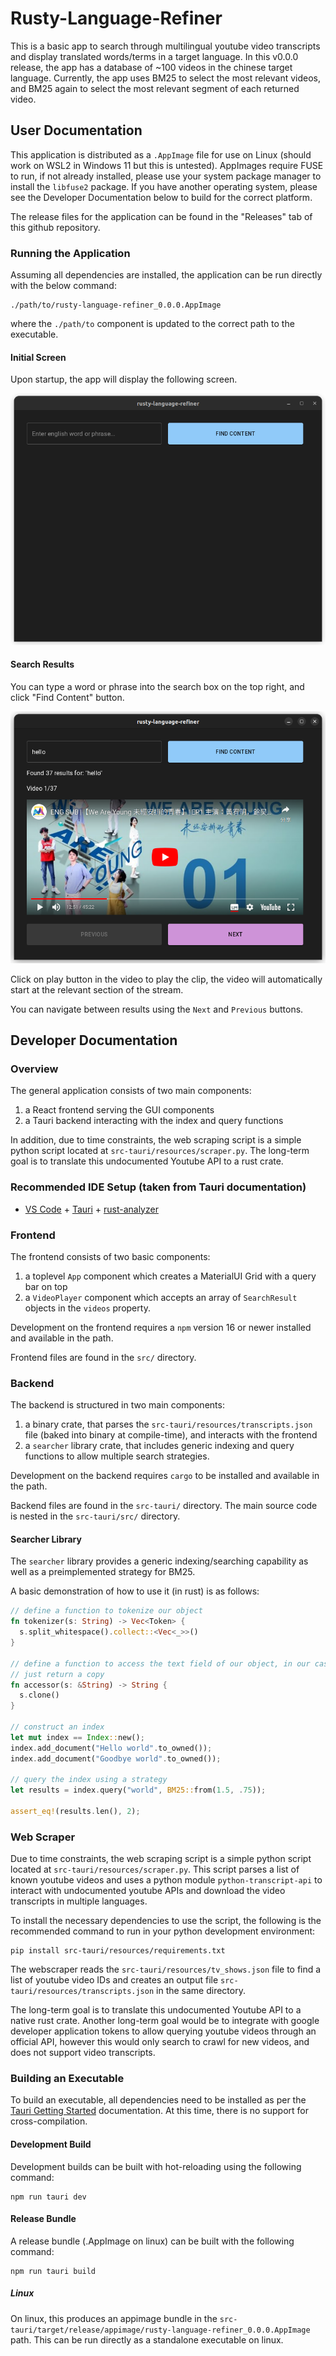 # Rusty-Language-Refiner

This is a basic app to search through multilingual youtube video transcripts and display translated words/terms in a target language. In this v0.0.0 release, the app has a database of ~100 videos in the chinese target language. Currently, the app uses BM25 to select the most relevant videos, and BM25 again to select the most relevant segment of each returned video.

## User Documentation

This application is distributed as a `.AppImage` file for use on Linux (should work on WSL2 in Windows 11 but this is untested). AppImages require FUSE to run, if not already installed, please use your system package manager to install the `libfuse2` package. If you have another operating system, please see the Developer Documentation below to build for the correct platform.

The release files for the application can be found in the "Releases" tab of this github repository.

### Running the Application

Assuming all dependencies are installed, the application can be run directly with the below command:

```
./path/to/rusty-language-refiner_0.0.0.AppImage
```

where the `./path/to` component is updated to the correct path to the executable.

#### Initial Screen

Upon startup, the app will display the following screen.

![Initial Screen](./imgs/InitialScreen.png)

#### Search Results

You can type a word or phrase into the search box on the top right, and click "Find Content" button.

![Query Results](./imgs/QueryResult.png)

Click on play button in the video to play the clip, the video will automatically start at the relevant section of the stream.

You can navigate between results using the `Next` and `Previous` buttons.

## Developer Documentation

### Overview

The general application consists of two main components:

1. a React frontend serving the GUI components
1. a Tauri backend interacting with the index and query functions

In addition, due to time constraints, the web scraping script is a simple python script located at `src-tauri/resources/scraper.py`. The long-term goal is to translate this undocumented Youtube API to a rust crate.

### Recommended IDE Setup (taken from Tauri documentation)

- [VS Code](https://code.visualstudio.com/) + [Tauri](https://marketplace.visualstudio.com/items?itemName=tauri-apps.tauri-vscode) + [rust-analyzer](https://marketplace.visualstudio.com/items?itemName=rust-lang.rust-analyzer)

### Frontend

The frontend consists of two basic components:

1. a toplevel `App` component which creates a MaterialUI Grid with a query bar on top
1. a `VideoPlayer` component which accepts an array of `SearchResult` objects in the `videos` property.

Development on the frontend requires a `npm` version 16 or newer installed and available in the path.

Frontend files are found in the `src/` directory.

### Backend

The backend is structured in two main components:

1. a binary crate, that parses the `src-tauri/resources/transcripts.json` file (baked into binary at compile-time), and interacts with the frontend
1. a `searcher` library crate, that includes generic indexing and query functions to allow multiple search strategies.

Development on the backend requires `cargo` to be installed and available in the path.

Backend files are found in the `src-tauri/` directory. The main source code is nested in the `src-tauri/src/` directory.

#### Searcher Library

The `searcher` library provides a generic indexing/searching capability as well as a preimplemented strategy for BM25.

A basic demonstration of how to use it (in rust) is as follows:

```rust
// define a function to tokenize our object
fn tokenizer(s: String) -> Vec<Token> {
  s.split_whitespace().collect::<Vec<_>>()
}

// define a function to access the text field of our object, in our case it is already text so
// just return a copy
fn accessor(s: &String) -> String {
  s.clone()
}

// construct an index
let mut index == Index::new();
index.add_document("Hello world".to_owned());
index.add_document("Goodbye world".to_owned());

// query the index using a strategy
let results = index.query("world", BM25::from(1.5, .75));

assert_eq!(results.len(), 2);
```

### Web Scraper

Due to time constraints, the web scraping script is a simple python script located at `src-tauri/resources/scraper.py`. This script parses a list of known youtube videos and uses a python module `python-transcript-api` to interact with undocumented youtube APIs and download the video transcripts in multiple languages.

To install the necessary dependencies to use the script, the following is the recommended command to run in your python development environment:

```
pip install src-tauri/resources/requirements.txt
```

The webscraper reads the `src-tauri/resources/tv_shows.json` file to find a list of youtube video IDs and creates an output file `src-tauri/resources/transcripts.json` in the same directory.

The long-term goal is to translate this undocumented Youtube API to a native rust crate. Another long-term goal would be to integrate with google developer application tokens to allow querying youtube videos through an official API, however this would only search to crawl for new videos, and does not support video transcripts.

### Building an Executable

To build an executable, all dependencies need to be installed as per the [Tauri Getting Started](https://tauri.app/v1/guides/getting-started/prerequisites) documentation. At this time, there is no support for cross-compilation.

#### Development Build

Development builds can be built with hot-reloading using the following command:

```
npm run tauri dev
```

#### Release Bundle

A release bundle (.AppImage on linux) can be built with the following command:

```
npm run tauri build
```

##### Linux

On linux, this produces an appimage bundle in the `src-tauri/target/release/appimage/rusty-language-refiner_0.0.0.AppImage` path. This can be run directly as a standalone executable on linux.
